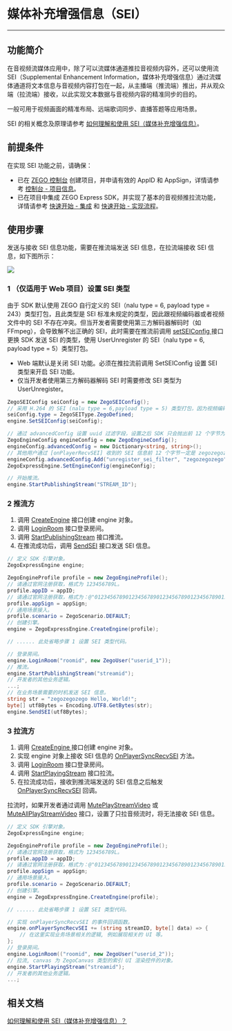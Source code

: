 # 媒体补充增强信息（SEI）

- - -

## 功能简介

在音视频流媒体应用中，除了可以流媒体通道推拉音视频内容外，还可以使用流 SEI（Supplemental Enhancement Information，媒体补充增强信息）通过流媒体通道将文本信息与音视频内容打包在一起，从主播端（推流端）推出，并从观众端（拉流端）接收，以此实现文本数据与音视频内容的精准同步的目的。

一般可用于视频画面的精准布局、远端歌词同步、直播答题等应用场景。

<Note title="说明">


SEI 的相关概念及原理请参考 [如何理解和使用 SEI（媒体补充增强信息）](https://doc-zh.zego.im/faq/sei)。

</Note>

## 前提条件

在实现 SEI 功能之前，请确保：

- 已在 [ZEGO 控制台](https://console.zego.im/) 创建项目，并申请有效的 AppID 和 AppSign，详情请参考 [控制台 - 项目信息](https://doc-zh.zego.im/article/12107)。
- 已在项目中集成 ZEGO Express SDK，并实现了基本的音视频推拉流功能，详情请参考 [快速开始 - 集成](https://doc-zh.zego.im/article/3234) 和 [快速开始 - 实现流程](https://doc-zh.zego.im/article/8620)。

## 使用步骤

发送与接收 SEI 信息功能，需要在推流端发送 SEI 信息，在拉流端接收 SEI 信息，如下图所示：

<Frame width="auto" height="auto" >
  <img src="https://doc-media.zego.im/sdk-doc/Pics/Common/ZegoExpressEngine/send_and_recv_sei_Andriod_new.png" />
</Frame>

### 1 （仅适用于 Web 项目）设置 SEI 类型

由于 SDK 默认使用 ZEGO 自行定义的 SEI（nalu type = 6, payload type = 243）类型打包，且此类型是 SEI 标准未规定的类型，因此跟视频编码器或者视频文件中的 SEI 不存在冲突。但当开发者需要使用第三方解码器解码时（如 FFmpeg），会导致解不出正确的 SEI，此时需要在推流前调用 [setSEIConfig ](https://doc-zh.zego.im/article/api?doc=Express_Video_SDK_API~cs_unity3d~class~ZegoExpressEngine#set-sei-config) 接口更换 SDK 发送 SEI 的类型，使用 UserUnregister 的 SEI（nalu type = 6, payload type = 5）类型打包。

<Note title="说明">

- Web 端默认是关闭 SEI 功能。必须在推拉流前调用 SetSEIConfig 设置 SEI 类型来开启 SEI 功能。
- 仅当开发者使用第三方解码器解码 SEI 时需要修改 SEI 类型为 UserUnregister。
</Note>

```csharp
ZegoSEIConfig seiConfig = new ZegoSEIConfig();
// 采用 H.264 的 SEI (nalu type = 6,payload type = 5) 类型打包，因为视频编码器自身会产生 payload type 为 5 的 SEI，或者使用视频文件推流时，视频文件中也可能存在这样的 SEI，所以使用此类型时，用户需要把 uuid + content 当作 buffer 塞给 SEI 发送接口；此时为了区别视频编码器自身产生的 SEI， App 在发送此类型 SEI 时，可以填写业务特定的 uuid（uuid 长度为 16 字节），接收方使用 SDK 解析 payload type 为 5 的 SEI 时，会根据设置的过滤字符串过滤出 uuid 相符的 SEI 抛给业务，如果没有设置过滤字符串，SDK 会把所有收到的 SEI 都抛给开发者。
seiConfig.type = ZegoSEIType.ZegoDefined;
engine.SetSEIConfig(seiConfig);

// 通过 advancedConfig 设置 uuid 过滤字段，设置之后 SDK 只会抛出前 12 个字节为开发者所设置 uuid 的 SEI。
ZegoEngineConfig engineConfig = new ZegoEngineConfig();
engineConfig.advancedConfig = new Dictionary<string, string>();
// 其他用户通过 [onPlayerRecvSEI] 收到的 SEI 信息前 12 个字节一定是 zegozegozego，其他会被过滤。
engineConfig.advancedConfig.Add("unregister_sei_filter", "zegozegozego");
ZegoExpressEngine.SetEngineConfig(engineConfig);

// 开始推流。
engine.StartPublishingStream("STREAM_ID");
```

### 2 推流方

1. 调用 [CreateEngine](https://doc-zh.zego.im/article/api?doc=Express_Video_SDK_API~cs_unity3d~class~ZegoExpressEngine#create-engine) 接口创建 engine 对象。
2. 调用 [LoginRoom](https://doc-zh.zego.im/article/api?doc=Express_Video_SDK_API~cs_unity3d~class~ZegoExpressEngine#login-room) 接口登录房间。
3. 调用 [StartPublishingStream](https://doc-zh.zego.im/article/api?doc=Express_Video_SDK_API~cs_unity3d~class~ZegoExpressEngine#start-publishing-stream) 接口推流。
4. 在推流成功后，调用 [SendSEI](https://doc-zh.zego.im/article/api?doc=Express_Video_SDK_API~cs_unity3d~class~ZegoExpressEngine#send-sei) 接口发送 SEI 信息。

```csharp
// 定义 SDK 引擎对象。
ZegoExpressEngine engine;

ZegoEngineProfile profile = new ZegoEngineProfile();
// 请通过官网注册获取，格式为 123456789L。
profile.appID = appID;
// 请通过官网注册获取，格式为：@"0123456789012345678901234567890123456789012345678901234567890123"（共 64 个字符）。Web 不要传入 appSign，需要使用 token 鉴权。
profile.appSign = appSign;
// 通用场景接入。
profile.scenario = ZegoScenario.DEFAULT;
// 创建引擎。
engine = ZegoExpressEngine.CreateEngine(profile);

// ...... 此处省略步骤 1 设置 SEI 类型代码。

// 登录房间。
engine.LoginRoom("roomid", new ZegoUser("userid_1"));
// 推流。
engine.StartPublishingStream("streamid");
// 开发者的其他业务逻辑。
...;
// 在业务场景需要的时机发送 SEI 信息。
string str = "zegozegozego Hello, World!";
byte[] utf8Bytes = Encoding.UTF8.GetBytes(str);
engine.SendSEI(utf8Bytes);
```

### 3 拉流方

1. 调用 [CreateEngine ](/live-streaming-u3d/communication/createengine) 接口创建 engine 对象。
2. 实现 engine 对象上接收 SEI 信息的 [OnPlayerSyncRecvSEI](https://doc-zh.zego.im/article/api?doc=Express_Video_SDK_API~cs_unity3d~class~IZegoEventHandler#on-player-sync-recv-sei) 方法。
3. 调用 [LoginRoom](https://doc-zh.zego.im/article/api?doc=Express_Video_SDK_API~cs_unity3d~class~ZegoExpressEngine#login-room) 接口登录房间。
4. 调用 [StartPlayingStream](https://doc-zh.zego.im/article/api?doc=Express_Video_SDK_API~cs_unity3d~class~ZegoExpressEngine#start-playing-stream) 接口拉流。
5. 在拉流成功后，接收到推流端发送的 SEI 信息之后触发 [OnPlayerSyncRecvSEI](https://doc-zh.zego.im/article/api?doc=Express_Video_SDK_API~cs_unity3d~class~IZegoEventHandler#on-player-sync-recv-sei) 回调。


<Note title="说明">

拉流时，如果开发者通过调用 [MutePlayStreamVideo](https://doc-zh.zego.im/article/api?doc=Express_Video_SDK_API~cs_unity3d~class~ZegoExpressEngine#mute-play-stream-video) 或 [MuteAllPlayStreamVideo](https://doc-zh.zego.im/article/api?doc=Express_Video_SDK_API~cs_unity3d~class~ZegoExpressEngine#mute-all-play-stream-video) 接口，设置了只拉音频流时，将无法接收 SEI 信息。

</Note>

```csharp
// 定义 SDK 引擎对象。
ZegoExpressEngine engine;

ZegoEngineProfile profile = new ZegoEngineProfile();
// 请通过官网注册获取，格式为 123456789L。
profile.appID = appID;
// 请通过官网注册获取，格式为：@"0123456789012345678901234567890123456789012345678901234567890123"（共 64 个字符）。Web 不要传入 appSign，需要使用 token 鉴权。
profile.appSign = appSign;
// 通用场景接入。
profile.scenario = ZegoScenario.DEFAULT;
// 创建引擎。
engine = ZegoExpressEngine.CreateEngine(profile);

// ...... 此处省略步骤 1 设置 SEI 类型代码。

// 实现 onPlayerSyncRecvSEI 的事件回调函数。
engine.onPlayerSyncRecvSEI += (string streamID, byte[] data) => {
    // 在这里实现业务场景相关的逻辑, 例如展现相关的 UI 等。
};
// 登录房间。
engine.LoginRoom(("roomid", new ZegoUser("userid_2"));
// 拉流, canvas 为 ZegoCanvas 类型的索引 UI 渲染控件的对象。
engine.StartPlayingStream("streamid");
// 开发者的其他业务逻辑。
...;
```

## 相关文档

[如何理解和使用 SEI（媒体补充增强信息）？](https://doc-zh.zego.im/faq/sei)

<Content />